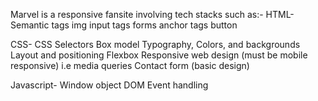 Marvel is a responsive fansite involving tech stacks such as:-
HTML-
Semantic tags
img
input tags
forms
anchor tags
button

CSS-
CSS Selectors
Box model
Typography, Colors, and backgrounds
Layout and positioning
Flexbox
Responsive web design (must be mobile responsive) i.e media queries
Contact form (basic design)


Javascript-
Window object
DOM
Event handling

